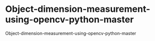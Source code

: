 # Object-dimension-measurement-using-opencv-python-master
Object-dimension-measurement-using-opencv-python-master
